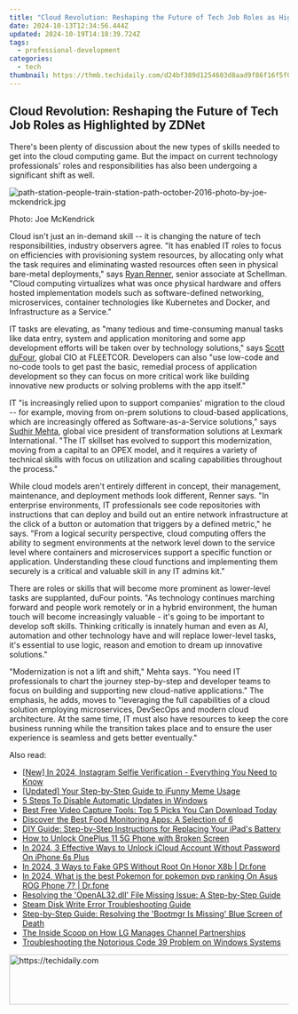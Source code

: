 ```yaml
---
title: "Cloud Revolution: Reshaping the Future of Tech Job Roles as Highlighted by ZDNet"
date: 2024-10-13T12:34:56.444Z
updated: 2024-10-19T14:18:39.724Z
tags:
  - professional-development
categories:
  - tech
thumbnail: https://thmb.techidaily.com/d24bf389d1254603d8aad9f86f16f5f0cd9be072e2e5d71e92f6bedcfed5d098.jpg
---
```


## Cloud Revolution: Reshaping the Future of Tech Job Roles as Highlighted by ZDNet

There's been plenty of discussion about the new types of skills needed to get into the cloud computing game. But the impact on current technology professionals' roles and responsibilities has also been undergoing a significant shift as well. 

![path-station-people-train-station-path-october-2016-photo-by-joe-mckendrick.jpg](https://www.zdnet.com/a/img/resize/35886c779b803a0ba0eb2bff43c2241b43887d4f/2022/05/07/aaede142-ef41-4ac7-8309-556702364b4e/path-station-people-train-station-path-october-2016-photo-by-joe-mckendrick.jpg?auto=webp&precrop=1512,1319,x0,y343&width=540)

Photo: Joe McKendrick

Cloud isn't just an in-demand skill -- it is changing the nature of tech responsibilities, industry observers agree. "It has enabled IT roles to focus on efficiencies with provisioning system resources, by allocating only what the task requires and eliminating wasted resources often seen in physical bare-metal deployments," says [Ryan Renner](https://www.linkedin.com/in/ryan-renner-146316153/), senior associate at Schellman. "Cloud computing virtualizes what was once physical hardware and offers hosted implementation models such as software-defined networking, microservices, container technologies like Kubernetes and Docker, and Infrastructure as a Service." 

IT tasks are elevating, as "many tedious and time-consuming manual tasks like data entry, system and application monitoring and some app development efforts will be taken over by technology solutions," says [Scott duFour](https://www.linkedin.com/in/scott-dufour-7a57155/), global CIO at FLEETCOR. Developers can also "use low-code and no-code tools to get past the basic, remedial process of application development so they can focus on more critical work like building innovative new products or solving problems with the app itself." 

IT "is increasingly relied upon to support companies' migration to the cloud -- for example, moving from on-prem solutions to cloud-based applications, which are increasingly offered as Software-as-a-Service solutions," says [Sudhir Mehta](https://www.linkedin.com/in/sudhirmehta/), global vice president of transformation solutions at Lexmark International. "The IT skillset has evolved to support this modernization, moving from a capital to an OPEX model, and it requires a variety of technical skills with focus on utilization and scaling capabilities throughout the process." 

While cloud models aren't entirely different in concept, their management, maintenance, and deployment methods look different, Renner says. "In enterprise environments, IT professionals see code repositories with instructions that can deploy and build out an entire network infrastructure at the click of a button or automation that triggers by a defined metric," he says. "From a logical security perspective, cloud computing offers the ability to segment environments at the network level down to the service level where containers and microservices support a specific function or application. Understanding these cloud functions and implementing them securely is a critical and valuable skill in any IT admins kit." 

There are roles or skills that will become more prominent as lower-level tasks are supplanted, duFour points. "As technology continues marching forward and people work remotely or in a hybrid environment, the human touch will become increasingly valuable - it's going to be important to develop soft skills. Thinking critically is innately human and even as AI, automation and other technology have and will replace lower-level tasks, it's essential to use logic, reason and emotion to dream up innovative solutions." 

"Modernization is not a lift and shift," Mehta says. "You need IT professionals to chart the journey step-by-step and developer teams to focus on building and supporting new cloud-native applications." The emphasis, he adds, moves to "leveraging the full capabilities of a cloud solution employing microservices, DevSecOps and modern cloud architecture. At the same time, IT must also have resources to keep the core business running while the transition takes place and to ensure the user experience is seamless and gets better eventually."

<ins class="adsbygoogle"
     style="display:block"
     data-ad-format="autorelaxed"
     data-ad-client="ca-pub-7571918770474297"
     data-ad-slot="1223367746"></ins>

<ins class="adsbygoogle"
     style="display:block"
     data-ad-client="ca-pub-7571918770474297"
     data-ad-slot="8358498916"
     data-ad-format="auto"
     data-full-width-responsive="true"></ins>

<span class="atpl-alsoreadstyle">Also read:</span>
<div><ul>
<li><a href="https://instagram-video-files.techidaily.com/new-in-2024-instagram-selfie-verification-everything-you-need-to-know/"><u>[New] In 2024, Instagram Selfie Verification - Everything You Need to Know</u></a></li>
<li><a href="https://fox-hovers.techidaily.com/updated-your-step-by-step-guide-to-ifunny-meme-usage/"><u>[Updated] Your Step-by-Step Guide to iFunny Meme Usage</u></a></li>
<li><a href="https://win11-tips.techidaily.com/5-steps-to-disable-automatic-updates-in-windows/"><u>5 Steps To Disable Automatic Updates in Windows</u></a></li>
<li><a href="https://discover-hacks.techidaily.com/best-free-video-capture-tools-top-5-picks-you-can-download-today/"><u>Best Free Video Capture Tools: Top 5 Picks You Can Download Today</u></a></li>
<li><a href="https://techno-recovery.techidaily.com/discover-the-best-food-monitoring-apps-a-selection-of-6/"><u>Discover the Best Food Monitoring Apps: A Selection of 6</u></a></li>
<li><a href="https://techtrends.techidaily.com/diy-guide-step-by-step-instructions-for-replacing-your-ipads-battery/"><u>DIY Guide: Step-by-Step Instructions for Replacing Your iPad's Battery</u></a></li>
<li><a href="https://easy-unlock-android.techidaily.com/how-to-unlock-oneplus-11-5g-phone-with-broken-screen-by-drfone-android/"><u>How to Unlock OnePlus 11 5G Phone with Broken Screen</u></a></li>
<li><a href="https://activate-lock.techidaily.com/in-2024-3-effective-ways-to-unlock-icloud-account-without-password-on-iphone-6s-plus-by-drfone-ios/"><u>In 2024, 3 Effective Ways to Unlock iCloud Account Without Password On iPhone 6s Plus</u></a></li>
<li><a href="https://change-location.techidaily.com/in-2024-3-ways-to-fake-gps-without-root-on-honor-x8b-drfone-by-drfone-virtual-android/"><u>In 2024, 3 Ways to Fake GPS Without Root On Honor X8b | Dr.fone</u></a></li>
<li><a href="https://android-pokemon-go.techidaily.com/in-2024-what-is-the-best-pokemon-for-pokemon-pvp-ranking-on-asus-rog-phone-7-drfone-by-drfone-virtual-android/"><u>In 2024, What is the best Pokemon for pokemon pvp ranking On Asus ROG Phone 7? | Dr.fone</u></a></li>
<li><a href="https://techno-recovery.techidaily.com/resolving-the-openal32dll-file-missing-issue-a-step-by-step-guide/"><u>Resolving the 'OpenAL32.dll' File Missing Issue: A Step-by-Step Guide</u></a></li>
<li><a href="https://techno-recovery.techidaily.com/steam-disk-write-error-troubleshooting-guide/"><u>Steam Disk Write Error Troubleshooting Guide</u></a></li>
<li><a href="https://techno-recovery.techidaily.com/step-by-step-guide-resolving-the-bootmgr-is-missing-blue-screen-of-death/"><u>Step-by-Step Guide: Resolving the 'Bootmgr Is Missing' Blue Screen of Death</u></a></li>
<li><a href="https://techno-recovery.techidaily.com/the-inside-scoop-on-how-lg-manages-channel-partnerships/"><u>The Inside Scoop on How LG Manages Channel Partnerships</u></a></li>
<li><a href="https://techno-recovery.techidaily.com/troubleshooting-the-notorious-code-39-problem-on-windows-systems/"><u>Troubleshooting the Notorious Code 39 Problem on Windows Systems</u></a></li>
</ul></div>

<!-- affiliate ads begin -->
<a href="https://imp.i357552.net/c/5597632/1006793/11832" target="_top" id="1006793">
  <img src="//a.impactradius-go.com/display-ad/11832-1006793" border="0" alt="https://techidaily.com" width="728" height="90"/>
</a>
<img height="0" width="0" src="https://imp.i357552.net/i/5597632/1006793/11832" style="position:absolute;visibility:hidden;" border="0" />
<!-- affiliate ads end -->

